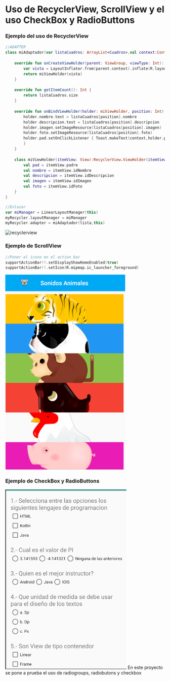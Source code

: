 # Uso de RecyclerView, ScrollView y el uso CheckBox y RadioButtons
### Ejemplo del uso de RecyclerView

```kotlin
//ADAPTER
class miAdaptador(var listaCuadros: ArrayList<Cuadros>,val context:Context):RecyclerView.Adapter<miAdaptador.miViewHolder>(){

    override fun onCreateViewHolder(parent: ViewGroup, viewType: Int): miViewHolder {
        var vista = LayoutInflater.from(parent.context).inflate(R.layout.item_list,parent,false)
        return miViewHolder(vista)
    }

    override fun getItemCount(): Int {
        return listaCuadros.size
    }

    override fun onBindViewHolder(holder: miViewHolder, position: Int) {
        holder.nombre.text = listaCuadros[position].nombre
        holder.descripcion.text = listaCuadros[position].descripcion
        holder.imagen.setImageResource(listaCuadros[position].imagen)
        holder.foto.setImageResource(listaCuadros[position].foto)
        holder.pad.setOnClickListener { Toast.makeText(context,holder.pad.idDescripcion.text,Toast.LENGTH_SHORT).show() 
        }
    }

    class miViewHolder(itemView: View):RecyclerView.ViewHolder(itemView) {
        val pad = itemView.padre
        val nombre = itemView.idNombre
        val descripcion = itemView.idDescripcion
        val imagen = itemView.idImagen
        val foto = itemView.idFoto
    }
}
```

```kotlin
//Enlazar
var miManager = LinearLayoutManager(this)
myRecycler.layoutManager = miManager
myRecycler.adapter = miAdaptador(lista,this)
```

![recyclerview](Imagenes/recycler.gif)
### Ejemplo de ScrollView

```kotlin
//Poner el icono en el action bar
supportActionBar!!.setDisplayShowHomeEnabled(true)
supportActionBar!!.setIcon(R.mipmap.ic_launcher_foreground)
```
![scrollview](Imagenes/ScrollView.png)

### Ejemplo de CheckBox y RadioButtons
![check](Imagenes/RadioButtons.png)
En este proyecto se pone a prueba el uso de radiogroups, radiobutons y checkbox
